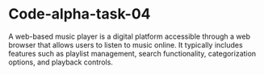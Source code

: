 # Code-alpha-task-04
A web-based music player is a digital platform accessible through a web browser that allows users to listen to music online. It typically includes features such as playlist management, search functionality, categorization options, and playback controls.
